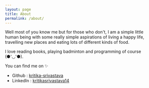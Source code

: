 ```yaml
---
layout: page
title: About
permalink: /about/
---
```


Well most of you know me but for those who don't, I am a simple little human being with
some really simple aspirations of living a happy life, travelling new places and eating lots 
of different kinds of food. 

I love reading books, playing badminton and programming of course (●'◡'●).

You can find me on ✨

- Github : [kritika-srivastava](https://github.com/kritika-srivastava)
- LinkedIn : [kritikasrivastava14](https://www.linkedin.com/in/kritika-srivastava14/)

